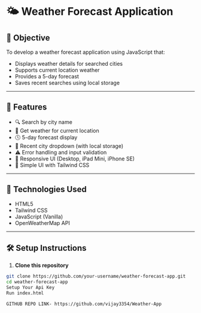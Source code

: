 # 🌤️ Weather Forecast Application
## 🎯 Objective
To develop a weather forecast application using JavaScript that:
- Displays weather details for searched cities
- Supports current location weather
- Provides a 5-day forecast
- Saves recent searches using local storage
---
## 🚀 Features
- 🔍 Search by city name
- 📍 Get weather for current location
- 🕔 5-day forecast display
- 🧠 Recent city dropdown (with local storage)
- ⚠️ Error handling and input validation
- 📱 Responsive UI (Desktop, iPad Mini, iPhone SE)
- 🎨 Simple UI with Tailwind CSS
---
## 🧱 Technologies Used
- HTML5
- Tailwind CSS
- JavaScript (Vanilla)
- OpenWeatherMap API
---
## 🛠️ Setup Instructions
1. **Clone this repository**  
```bash
git clone https://github.com/your-username/weather-forecast-app.git
cd weather-forecast-app
Setup Your Api Key
Run index.html

GITHUB REPO LINK- https://github.com/vijay3354/Weather-App
